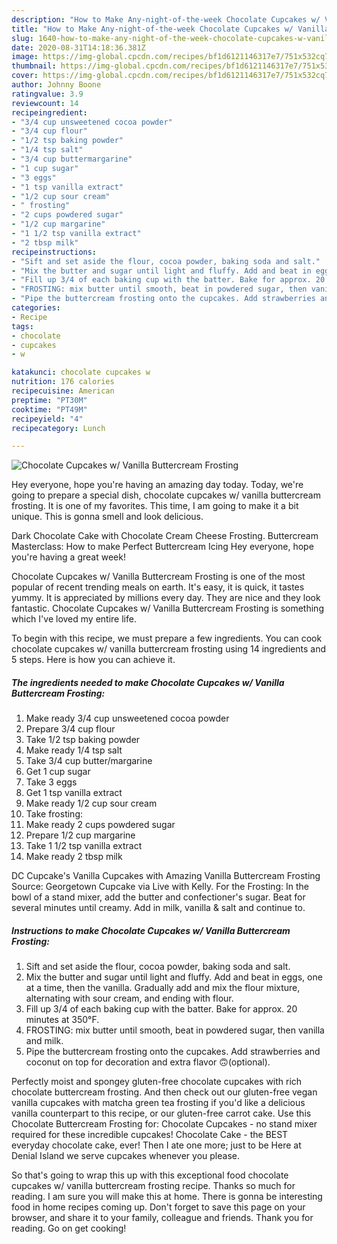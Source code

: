 ```yaml
---
description: "How to Make Any-night-of-the-week Chocolate Cupcakes w/ Vanilla Buttercream Frosting"
title: "How to Make Any-night-of-the-week Chocolate Cupcakes w/ Vanilla Buttercream Frosting"
slug: 1640-how-to-make-any-night-of-the-week-chocolate-cupcakes-w-vanilla-buttercream-frosting
date: 2020-08-31T14:18:36.381Z
image: https://img-global.cpcdn.com/recipes/bf1d6121146317e7/751x532cq70/chocolate-cupcakes-w-vanilla-buttercream-frosting-recipe-main-photo.jpg
thumbnail: https://img-global.cpcdn.com/recipes/bf1d6121146317e7/751x532cq70/chocolate-cupcakes-w-vanilla-buttercream-frosting-recipe-main-photo.jpg
cover: https://img-global.cpcdn.com/recipes/bf1d6121146317e7/751x532cq70/chocolate-cupcakes-w-vanilla-buttercream-frosting-recipe-main-photo.jpg
author: Johnny Boone
ratingvalue: 3.9
reviewcount: 14
recipeingredient:
- "3/4 cup unsweetened cocoa powder"
- "3/4 cup flour"
- "1/2 tsp baking powder"
- "1/4 tsp salt"
- "3/4 cup buttermargarine"
- "1 cup sugar"
- "3 eggs"
- "1 tsp vanilla extract"
- "1/2 cup sour cream"
- " frosting"
- "2 cups powdered sugar"
- "1/2 cup margarine"
- "1 1/2 tsp vanilla extract"
- "2 tbsp milk"
recipeinstructions:
- "Sift and set aside the flour, cocoa powder, baking soda and salt."
- "Mix the butter and sugar until light and fluffy. Add and beat in eggs, one at a time, then the vanilla. Gradually add and mix the flour mixture, alternating with sour cream, and ending with flour."
- "Fill up 3/4 of each baking cup with the batter. Bake for approx. 20 minutes at 350°F."
- "FROSTING: mix butter until smooth, beat in powdered sugar, then vanilla and milk."
- "Pipe the buttercream frosting onto the cupcakes. Add strawberries and coconut on top for decoration and extra flavor 🙃(optional)."
categories:
- Recipe
tags:
- chocolate
- cupcakes
- w

katakunci: chocolate cupcakes w 
nutrition: 176 calories
recipecuisine: American
preptime: "PT30M"
cooktime: "PT49M"
recipeyield: "4"
recipecategory: Lunch

---
```



![Chocolate Cupcakes w/ Vanilla Buttercream Frosting](https://img-global.cpcdn.com/recipes/bf1d6121146317e7/751x532cq70/chocolate-cupcakes-w-vanilla-buttercream-frosting-recipe-main-photo.jpg)

Hey everyone, hope you're having an amazing day today. Today, we're going to prepare a special dish, chocolate cupcakes w/ vanilla buttercream frosting. It is one of my favorites. This time, I am going to make it a bit unique. This is gonna smell and look delicious.

Dark Chocolate Cake with Chocolate Cream Cheese Frosting. Buttercream Masterclass: How to make Perfect Buttercream Icing Hey everyone, hope you&#39;re having a great week!

Chocolate Cupcakes w/ Vanilla Buttercream Frosting is one of the most popular of recent trending meals on earth. It's easy, it is quick, it tastes yummy. It is appreciated by millions every day. They are nice and they look fantastic. Chocolate Cupcakes w/ Vanilla Buttercream Frosting is something which I've loved my entire life.


To begin with this recipe, we must prepare a few ingredients. You can cook chocolate cupcakes w/ vanilla buttercream frosting using 14 ingredients and 5 steps. Here is how you can achieve it.

<!--inarticleads1-->

##### The ingredients needed to make Chocolate Cupcakes w/ Vanilla Buttercream Frosting:

1. Make ready 3/4 cup unsweetened cocoa powder
1. Prepare 3/4 cup flour
1. Take 1/2 tsp baking powder
1. Make ready 1/4 tsp salt
1. Take 3/4 cup butter/margarine
1. Get 1 cup sugar
1. Take 3 eggs
1. Get 1 tsp vanilla extract
1. Make ready 1/2 cup sour cream
1. Take  frosting:
1. Make ready 2 cups powdered sugar
1. Prepare 1/2 cup margarine
1. Take 1 1/2 tsp vanilla extract
1. Make ready 2 tbsp milk


DC Cupcake&#39;s Vanilla Cupcakes with Amazing Vanilla Buttercream Frosting Source: Georgetown Cupcake via Live with Kelly. For the Frosting: In the bowl of a stand mixer, add the butter and confectioner&#39;s sugar. Beat for several minutes until creamy. Add in milk, vanilla &amp; salt and continue to. 

<!--inarticleads2-->

##### Instructions to make Chocolate Cupcakes w/ Vanilla Buttercream Frosting:

1. Sift and set aside the flour, cocoa powder, baking soda and salt.
1. Mix the butter and sugar until light and fluffy. Add and beat in eggs, one at a time, then the vanilla. Gradually add and mix the flour mixture, alternating with sour cream, and ending with flour.
1. Fill up 3/4 of each baking cup with the batter. Bake for approx. 20 minutes at 350°F.
1. FROSTING: mix butter until smooth, beat in powdered sugar, then vanilla and milk.
1. Pipe the buttercream frosting onto the cupcakes. Add strawberries and coconut on top for decoration and extra flavor 🙃(optional).


Perfectly moist and spongey gluten-free chocolate cupcakes with rich chocolate buttercream frosting. And then check out our gluten-free vegan vanilla cupcakes with matcha green tea frosting if you&#39;d like a delicious vanilla counterpart to this recipe, or our gluten-free carrot cake. Use this Chocolate Buttercream Frosting for: Chocolate Cupcakes - no stand mixer required for these incredible cupcakes! Chocolate Cake - the BEST everyday chocolate cake, ever! Then I ate one more; just to be Here at Denial Island we serve cupcakes whenever you please. 

So that's going to wrap this up with this exceptional food chocolate cupcakes w/ vanilla buttercream frosting recipe. Thanks so much for reading. I am sure you will make this at home. There is gonna be interesting food in home recipes coming up. Don't forget to save this page on your browser, and share it to your family, colleague and friends. Thank you for reading. Go on get cooking!

